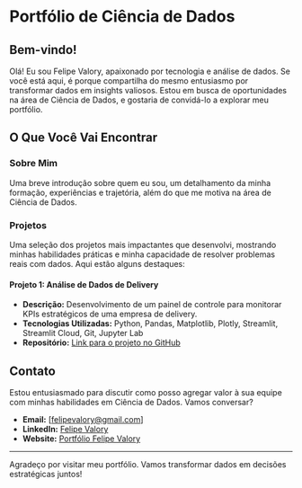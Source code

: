 # Portfólio de Ciência de Dados

## Bem-vindo!

Olá! Eu sou Felipe Valory, apaixonado por tecnologia e análise de dados. Se você está aqui, é porque compartilha do mesmo entusiasmo por transformar dados em insights valiosos. Estou em busca de oportunidades na área de Ciência de Dados, e gostaria de convidá-lo a explorar meu portfólio.

## O Que Você Vai Encontrar

### Sobre Mim
Uma breve introdução sobre quem eu sou, um detalhamento da minha formação, experiências e trajetória, além do que me motiva na área de Ciência de Dados. 

### Projetos
Uma seleção dos projetos mais impactantes que desenvolvi, mostrando minhas habilidades práticas e minha capacidade de resolver problemas reais com dados. Aqui estão alguns destaques:

#### Projeto 1: Análise de Dados de Delivery
- **Descrição:** Desenvolvimento de um painel de controle para monitorar KPIs estratégicos de uma empresa de delivery.
- **Tecnologias Utilizadas:** Python, Pandas, Matplotlib, Plotly, Streamlit, Streamlit Cloud, Git, Jupyter Lab
- **Repositório:** [Link para o projeto no GitHub](https://github.com/felipevalory/Curry-Company)

<!---
#### [Projeto 2: Previsão de Vendas]
- **Descrição:** Criação de um modelo de machine learning para prever vendas em uma empresa de varejo.
- **Tecnologias Utilizadas:** Python, Scikit-learn, Pandas, Matplotlib
- **Repositório:** [Link para o projeto no GitHub](https://github.com/seu-usuario/projeto2)

#### [Projeto 3: Análise de Sentimentos]
- **Descrição:** Análise de sentimentos de avaliações de produtos, utilizando técnicas de NLP.
- **Tecnologias Utilizadas:** Python, NLTK, Pandas, Matplotlib
- **Repositório:** [Link para o projeto no GitHub](https://github.com/seu-usuario/projeto3)

### Blog
Artigos e insights sobre temas atuais em Ciência de Dados, onde compartilho meu conhecimento e experiências.
-->

## Contato

Estou entusiasmado para discutir como posso agregar valor à sua equipe com minhas habilidades em Ciência de Dados. Vamos conversar?

- **Email:** [felipevalory@gmail.com]
- **LinkedIn:** [Felipe Valory](https://www.linkedin.com/in/felipevalory/)
- **Website:** [Portfólio Felipe Valory](https://felipevalory.github.io/portfolio_projects/)

---

Agradeço por visitar meu portfólio. Vamos transformar dados em decisões estratégicas juntos!
